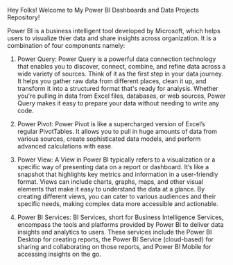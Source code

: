 Hey Folks!
Welcome to My Power BI Dashboards and Data Projects Repository!

Power BI is a business intelligent tool developed by Microsoft, which helps users to visualize thier data and share insights across organization. It is a combination of four components namely:
1. Power Query: Power Query is a powerful data connection technology that enables you to discover, connect, combine, and refine data across a wide variety of sources. Think of it as the first step in your data journey. It helps you gather raw data from different places, clean it up, and transform it into a structured format that's ready for analysis. Whether you're pulling in data from Excel files, databases, or web sources, Power Query makes it easy to prepare your data without needing to write any code.

2. Power Pivot: Power Pivot is like a supercharged version of Excel’s regular PivotTables. It allows you to pull in huge amounts of data from various sources, create sophisticated data models, and perform advanced calculations with ease. 

3. Power View: A View in Power BI typically refers to a visualization or a specific way of presenting data on a report or dashboard. It’s like a snapshot that highlights key metrics and information in a user-friendly format. Views can include charts, graphs, maps, and other visual elements that make it easy to understand the data at a glance. By creating different views, you can cater to various audiences and their specific needs, making complex data more accessible and actionable.

4. Power BI Services: BI Services, short for Business Intelligence Services, encompass the tools and platforms provided by Power BI to deliver data insights and analytics to users. These services include the Power BI Desktop for creating reports, the Power BI Service (cloud-based) for sharing and collaborating on those reports, and Power BI Mobile for accessing insights on the go. 
